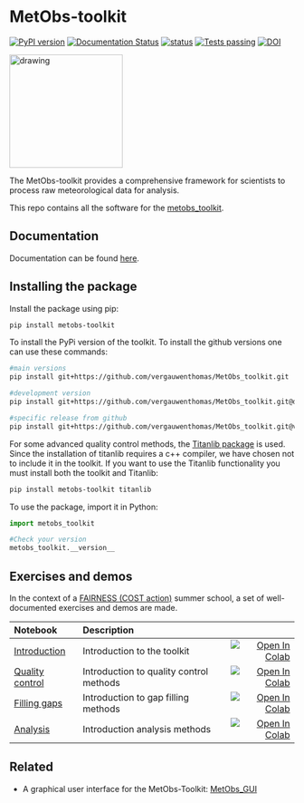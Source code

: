 # MetObs-toolkit

[![PyPI version](https://badge.fury.io/py/metobs-toolkit.svg)](https://badge.fury.io/py/metobs-toolkit)
[![Documentation Status](https://readthedocs.org/projects/metobs-toolkit/badge/?version=latest)](https://metobs-toolkit.readthedocs.io/en/latest/?badge=latest)
[![status](https://joss.theoj.org/papers/ffa3a79315bdf4c4793992a1de41193d/status.svg)](https://joss.theoj.org/papers/ffa3a79315bdf4c4793992a1de41193d)
[![Tests passing](https://github.com/vergauwenthomas/MetObs_toolkit/actions/workflows/main_workflow.yml/badge.svg?branch=master)](https://github.com/vergauwenthomas/MetObs_toolkit/actions/workflows/main_workflow.yml)
[![DOI](https://zenodo.org/badge/DOI/10.5281/zenodo.10794417.svg)](https://doi.org/10.5281/zenodo.10794417)

<img src="https://raw.githubusercontent.com/vergauwenthomas/MetObs_toolkit/master/docs/logo_small.jpeg" alt="drawing" style="width:200px;"/>



The MetObs-toolkit provides a comprehensive framework for scientists to process raw meteorological data for analysis.

This repo contains all the software for the [metobs_toolkit](https://test.pypi.org/project/metobs-toolkit/).

## Documentation

Documentation can be found [here](https://metobs-toolkit.readthedocs.io/en/latest/index.html).

## Installing the package
Install the package using pip:

```bash
pip install metobs-toolkit
 ```
To install the PyPi version of the toolkit. To install the github versions one can use these commands:

```bash
#main versions
pip install git+https://github.com/vergauwenthomas/MetObs_toolkit.git

#development version
pip install git+https://github.com/vergauwenthomas/MetObs_toolkit.git@dev

#specific release from github
pip install git+https://github.com/vergauwenthomas/MetObs_toolkit.git@v0.2.0
 ```
For some advanced quality control methods, the [Titanlib package](https://github.com/metno/titanlib) is used. Since the installation of titanlib requires a c++ compiler, we have chosen not to include it in the toolkit. If you want to use the Titanlib functionality you must install both the toolkit and Titanlib:

```bash
pip install metobs-toolkit titanlib
 ```

To use the package, import it in Python:


```python
import metobs_toolkit

#Check your version
metobs_toolkit.__version__
 ```
## Exercises and demos
In the context of a [FAIRNESS (COST action)](https://www.fairness-ca20108.eu/) summer school, a set of well-documented exercises and demos are made.

| Notebook  | Description  |       |
|:----------|:-------------|------:|
| [Introduction](https://github.com/vergauwenthomas/MetObs_toolkit/blob/master/fairness_demo_exercises/Introduction_01.ipynb) | Introduction to the toolkit | [![Open In Colab](https://colab.research.google.com/assets/colab-badge.svg)](https://colab.research.google.com/github/vergauwenthomas/MetObs_toolkit/blob/master/fairness_demo_exercises/Introduction_01.ipynb) |
| [Quality control](https://github.com/vergauwenthomas/MetObs_toolkit/blob/master/fairness_demo_exercises/Quality_control_excercise_02.ipynb) | Introduction to quality control methods | [![Open In Colab](https://colab.research.google.com/assets/colab-badge.svg)](https://colab.research.google.com/github/vergauwenthomas/MetObs_toolkit/blob/master/fairness_demo_exercises/Quality_control_excercise_02.ipynb)|
| [Filling gaps](https://github.com/vergauwenthomas/MetObs_toolkit/blob/master/fairness_demo_exercises/Gap_filling_excercise_03.ipynb) | Introduction to gap filling methods | [![Open In Colab](https://colab.research.google.com/assets/colab-badge.svg)](https://colab.research.google.com/github/vergauwenthomas/MetObs_toolkit/blob/master/fairness_demo_exercises/Gap_filling_excercise_03.ipynb)|
| [Analysis](https://github.com/vergauwenthomas/MetObs_toolkit/blob/master/fairness_demo_exercises/Urban_analysis_excercise_04.ipynb) | Introduction analysis methods | [![Open In Colab](https://colab.research.google.com/assets/colab-badge.svg)](https://colab.research.google.com/github/vergauwenthomas/MetObs_toolkit/blob/master/fairness_demo_exercises/Urban_analysis_excercise_04.ipynb)|


## Related
* A graphical user interface for the MetObs-Toolkit: [MetObs_GUI](https://github.com/vergauwenthomas/MetObs_GUI)
